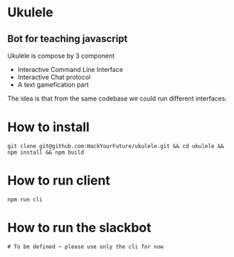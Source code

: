 # Ukulele
## Bot for teaching javascript

Ukulele is compose by 3 component

- Interactive Command Line Interface
- Interactive Chat protocol
- A text gamefication part


The idea is that from the same codebase we could run different interfaces.

# How to install
```
git clone git@github.com:HackYourFuture/ukulele.git && cd ukulele && npm install && npm build
```

# How to run client
```
npm run cli
```

# How to run the slackbot
```
# To be defined ~ please use only the cli for now
```

